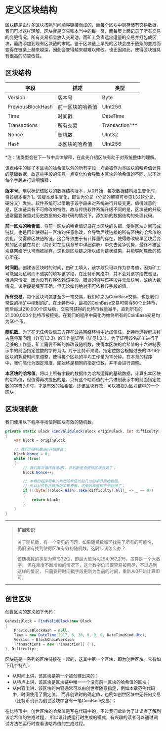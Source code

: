 # 定义区块结构

区块链是由许多区块按照时间顺序链接而成的，而每个区块中则存储有交易数据。我们可以这样理解，区块就是交易账本当中的每一页，而每页上面记录了所有交易的变更情况。所有交易都会放入交易池，而矿工负责选出适量的交易并打包成区块，最终添加到现有区块链的末尾。鉴于区块链上早先的区块会由于链条的变成而变得在链条上越来越深，因此会变得越来越难以修改。也正因如此，使得区块链具有很高的防篡改性。

## 区块结构

| 字段              | 描述             | 类型            |
| ---               | ---              | ---             |
| Version           | 版本号           | Byte            |
| PreviousBlockHash | 前一区块的哈希值 | UInt256         |
| Time              | 时间戳           | DateTime        |
| Transactions      | 所有交易         | Transaction^\*^ |
| Nonce             | 随机数           | UInt32          |
| Hash              | 本区块的哈希值   | UInt256         |

<!-- code:ClassicBlockChain/Entity/Block.cs;branch:1_2_basic_blockchain -->

\*注：该类型会在下一节中具体解释，在此先介绍区块有助于对系统整体的理解。

该表格中的除了本区块的哈希值以外的所有字段，均会被作为本区块的哈希值计算的基础数据，故这些字段的任意一点变化均会导致本区块的哈希值的不同，以下对每个字段进行详细解释：

**版本号**。用以标记该区块的数据结构版本，从0开始，每次数据结构发生变化时，将该版本提升1。该版本发生变化，即认为分叉（分叉的解释可参见1.3.1软分叉、硬分叉）发生。软件系统可以借助于该字段来对系统进行升级变更。值得注意的是，区块链具有不可修改的特性，故与传统软件系统升级不同的是，区块链的升级通常需要保留对历史数据的处理代码的情况下，添加新的数据结构的处理代码。

**前一区块的哈希值**。将前一区块的哈希值记录在本区块的头部，使得区块之间形成链状，也是因此使得前一区块的任意修改，会导致后续链接的所有区块的哈希值的变化，使得原区块链断链，这会导致由于有计算量的存在，使得修改较早区块后变短的区块链在共识（共识将在后续章节中详细讲解）中失去竞争优势，最终不被区块链网络所认可而被抛弃，这也是区块链之所以成为链状结果，并能够防篡改的核心所在。

**时间戳**。创建该区块时的时间，由矿工填入，该字段只可以作为参考值，因为矿工可能因为私利而不诚实的填写该字段，在比特币网络中，并不会对该字段做验证，但通常情况，因为没有程序依赖该字段，错误的填写该字段并无法获利，故绝大数情况，该字段是填写正确，但无论如何绝对不可依赖该字段的值。

**所有交易**。每个区块均包含至少一笔交易，我们称之为CoinBase交易，也是我们常说的挖矿中挖到的矿。在比特币中，最初的CoinBase交易可获得50个比特币，而后每过210,000个区块后，交易可获得的比特币数量减半，直到所有的21,000,000个比特币被挖完。在我们的程序中简化为始终所有的CoinBase交易均为50个币。

**随机数**。为了在无任何受信三方存在公共网络环境中达成信任，比特币选择解决拜占庭将军问题（详见1.3.3）的工作量证明（详见1.3.1）。为了证明该名矿工进行了足够的工作量，矿工需要不断的修改该随机数，使得本区块的哈希值的十六进制表示中的前面指定位数的字符为0。对于比特币来说，指定位数会根据过去的2016个区块的耗费时间来调整，使得每个区块的平均工作量为10分钟。在本章的程序中，我们简化为固定难度，即始终是相同的指定位数，并不会进行调整。

**本区块的哈希值**。将以上所有字段的数据作为哈希运算的基础数据，计算出本区块的哈希值，但值得再次提出的是，只有这个哈希值的十六进制表示中的前面指定位数的字符为0时，才是有效的哈希值，即该区块有效，可以被视为区块链中的一个区块。

## 区块随机数

我们使用以下程序寻找使得区块有效的随机数。

```cs
private static Block FindValidBlock(Block originBlock, int difficulty)  
{  
    var block = originBlock;  

    // 我们的随机数从0开始尝试；
    block.Nonce = 0;  
    while (true)  
    {  
        // 我们每次循环就递增1，并判断是否使得区块有效了；
        block.Nonce++;  

        // 本章的程序简单的判断哈希值的前几位的字节原始数据，
        // 所以对应到比特币的实现来看，这里的难度相当于翻倍了；
        if (((byte[])block.Hash).Take(difficulty).All(_ => _ == 0))  
        {  
            return block;  
        }  
    }
}  
```
<!-- code:ClassicBlockChain/Core/BlockChain.cs;branch:1_2_basic_blockchain;line:102-114 -->

---
> #### 扩展知识
>
> 关于随机数，有一个常见的问题，如果随机数循环找完了所有的可能性，
> 仍旧没有找到使得区块有效的随机数，这时应该怎么办？
>
> 该随机数的类型为整形32位，即最大值为4,294,967,295，虽算是一个大数字，
> 但在难度不断增加的情况下，这个数字仍旧很容易被用尽，不过遇到这样的情况，
> 只需要将时间戳字段更新为当前的时间，重新从0开始计算即可。

---

## 创世区块

创世区块的定义如下代码：

```cs
GenesisBlock = FindValidBlock(new Block  
{  
    PreviousBlockHash = null,  
    Time = new DateTime(2017, 6, 30, 9, 0, 0, DateTimeKind.Utc),  
    Version = BlockChainVersion,  
    Transactions = new Transaction[] { },  
}, Difficulty);  
```
<!-- code:ClassicBlockChain/Core/BlockChain.cs;branch:1_2_basic_blockchain;line:13-19 -->

区块链是一系列的区块链接在一起的，这其中第一个区块，即为创世区块。它有如下几个特点：

- 从时间上讲，该区块是第一个被创建出来的；
- 从特点上讲，该区块是区块链中唯一一个没有前一区块的哈希值的区块；
- 从内容上讲，该区块的内容通常可以由创世者随意指定，例如本章范例代码中，时间使用了固定值，
  而非创建时的确定值，也例如创世区块中无任何交易（比特币设计为创世区块中含有一笔CoinBase交易）；

在比特币中，创世区块的哈希值是写在代码中的，不过我们此处为了让读者了解到该哈希值的生成过程，
所以设计成运行时生成的模式，有兴趣的读者可以通过调试方法在运行时查看该哈希值的生成过程。

